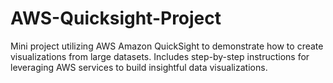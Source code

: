# AWS-Quicksight-Project
Mini project utilizing AWS Amazon QuickSight to demonstrate how to create visualizations from large datasets. Includes step-by-step instructions for leveraging AWS services to build insightful data visualizations.
